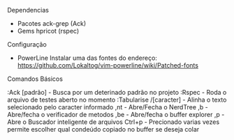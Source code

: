 Dependencias

  - Pacotes
     ack-grep (Ack)
  - Gems
     hpricot (rspec)

Configuração

  - PowerLine
    Instalar uma das fontes do endereço: https://github.com/Lokaltog/vim-powerline/wiki/Patched-fonts

Comandos Básicos

  :Ack [padrão]           - Busca por um deterinado padrão no projeto
  :Rspec                  - Roda o arquivo de testes aberto no momento
  :Tabularise /[caracter] - Alinha o texto selecionado pelo caracter informado
  ,nt                     - Abre/Fecha o NerdTree
  ,b                      - Abre/fecha o verificador de metodos
  ,be                     - Abre/fecha o buffer explorer
  ,p                      - Abre o Buscador inteligente de arquivos
  Ctrl+p                  - Precionado varias vezes permite escolher qual condeúdo copiado no buffer se deseja colar
